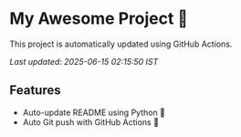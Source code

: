 # My Awesome Project 🚀

This project is automatically updated using GitHub Actions.

_Last updated: 2025-06-15 02:15:50 IST_

## Features
- Auto-update README using Python 🐍
- Auto Git push with GitHub Actions 🤖
